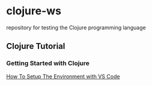 # clojure-ws
repository for testing the Clojure programming language



## Clojure Tutorial 
### Getting Started with Clojure 
[How To Setup The Environment with VS Code](https://www.youtube.com/watch?v=WY4Yc03g-gU)